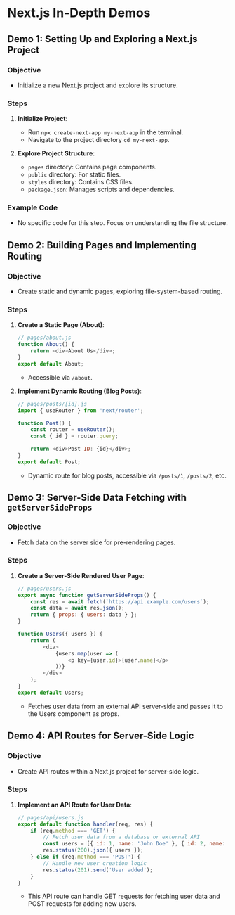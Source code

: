 # Next.js In-Depth Demos

## Demo 1: Setting Up and Exploring a Next.js Project

### Objective
- Initialize a new Next.js project and explore its structure.

### Steps
1. **Initialize Project**:
   - Run `npx create-next-app my-next-app` in the terminal.
   - Navigate to the project directory `cd my-next-app`.

2. **Explore Project Structure**:
   - `pages` directory: Contains page components.
   - `public` directory: For static files.
   - `styles` directory: Contains CSS files.
   - `package.json`: Manages scripts and dependencies.

### Example Code
- No specific code for this step. Focus on understanding the file structure.

## Demo 2: Building Pages and Implementing Routing

### Objective
- Create static and dynamic pages, exploring file-system-based routing.

### Steps
1. **Create a Static Page (About)**:
   ```javascript
   // pages/about.js
   function About() {
       return <div>About Us</div>;
   }
   export default About;
   ```
   - Accessible via `/about`.

2. **Implement Dynamic Routing (Blog Posts)**:
   ```javascript
   // pages/posts/[id].js
   import { useRouter } from 'next/router';

   function Post() {
       const router = useRouter();
       const { id } = router.query;

       return <div>Post ID: {id}</div>;
   }
   export default Post;
   ```
   - Dynamic route for blog posts, accessible via `/posts/1`, `/posts/2`, etc.

## Demo 3: Server-Side Data Fetching with `getServerSideProps`

### Objective
- Fetch data on the server side for pre-rendering pages.

### Steps
1. **Create a Server-Side Rendered User Page**:
   ```javascript
   // pages/users.js
   export async function getServerSideProps() {
       const res = await fetch(`https://api.example.com/users`);
       const data = await res.json();
       return { props: { users: data } };
   }

   function Users({ users }) {
       return (
           <div>
               {users.map(user => (
                   <p key={user.id}>{user.name}</p>
               ))}
           </div>
       );
   }
   export default Users;
   ```
   - Fetches user data from an external API server-side and passes it to the Users component as props.

## Demo 4: API Routes for Server-Side Logic

### Objective
- Create API routes within a Next.js project for server-side logic.

### Steps
1. **Implement an API Route for User Data**:
   ```javascript
   // pages/api/users.js
   export default function handler(req, res) {
       if (req.method === 'GET') {
           // Fetch user data from a database or external API
           const users = [{ id: 1, name: 'John Doe' }, { id: 2, name: 'Jane Doe' }];
           res.status(200).json({ users });
       } else if (req.method === 'POST') {
           // Handle new user creation logic
           res.status(201).send('User added');
       }
   }
   ```
   - This API route can handle GET requests for fetching user data and POST requests for adding new users.
